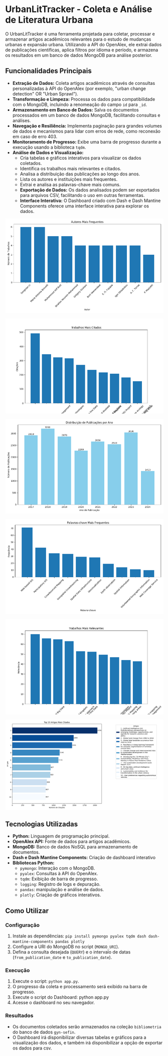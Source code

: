 # UrbanLitTracker - Coleta e Análise de Literatura Urbana

O UrbanLitTracker é uma ferramenta projetada para coletar, processar e armazenar artigos acadêmicos relevantes para o estudo de mudanças urbanas e expansão urbana. Utilizando a API do OpenAlex, ele extrai dados de publicações científicas, aplica filtros por idioma e período, e armazena os resultados em um banco de dados MongoDB para análise posterior.

## Funcionalidades Principais

* **Extração de Dados:** Coleta artigos acadêmicos através de consultas personalizadas à API do OpenAlex (por exemplo, "urban change detection" OR "Urban Sprawl").
* **Transformação e Limpeza:** Processa os dados para compatibilidade com o MongoDB, incluindo a renomeação do campo `id` para `_id`.
* **Armazenamento em Banco de Dados:** Salva os documentos processados em um banco de dados MongoDB, facilitando consultas e análises.
* **Navegação e Resiliência:** Implementa paginação para grandes volumes de dados e mecanismos para lidar com erros de rede, como reconexão em caso de erro 403.
* **Monitoramento de Progresso:** Exibe uma barra de progresso durante a execução usando a biblioteca `tqdm`.
* **Análise de Dados e Visualização:**
    * Cria tabelas e gráficos interativos para visualizar os dados coletados.
    * Identifica os trabalhos mais relevantes e citados.
    * Analisa a distribuição das publicações ao longo dos anos.
    * Lista os autores e instituições mais frequentes.
    * Extrai e analisa as palavras-chave mais comuns.
    * **Exportação de Dados:** Os dados analisados podem ser exportados para arquivos CSV, facilitando o uso em outras ferramentas.
    * **Interface Interativa:** O Dashboard criado com Dash e Dash Mantine Components oferece uma interface interativa para explorar os dados.


![autores.png](imgs/autores.png)

![citacoes.png](imgs/citacoes.png)

![distribuicao_publicacoes_por_ano.png](imgs/distribuicao_publicacoes_por_ano.png)

![palavras_chave.png](imgs/palavras_chave.png)

![relevancia.png](imgs/relevancia.png)

![top_10_artigos_mais_citados_com_legenda.png](imgs/top_10_artigos_mais_citados_com_legenda.png)

## Tecnologias Utilizadas

* **Python:** Linguagem de programação principal.
* **OpenAlex API:** Fonte de dados para artigos acadêmicos.
* **MongoDB:** Banco de dados NoSQL para armazenamento de documentos.
* **Dash e Dash Mantine Components:** Criação de dashboard interativo
* **Bibliotecas Python:**
    * `pymongo`: Interação com o MongoDB.
    * `pyalex`: Consultas à API do OpenAlex.
    * `tqdm`: Exibição de barra de progresso.
    * `logging`: Registro de logs e depuração.
    * `pandas`: manipulação e análise de dados.
    * `plotly`: Criação de gráficos interativos.

## Como Utilizar

### Configuração

1.  Instale as dependências: `pip install pymongo pyalex tqdm dash dash-mantine-components pandas plotly`
2.  Configure a URI do MongoDB no script (`MONGO_URI`).
3.  Defina a consulta desejada (`QUERY`) e o intervalo de datas (`from_publication_date` e `to_publication_date`).

### Execução

1.  Execute o script: `python app.py`.
2.  O progresso da coleta e processamento será exibido na barra de progresso.
3. Execute o script do Dashboard: python app.py
4. Acesse o dashboard no seu navegador.

### Resultados

* Os documentos coletados serão armazenados na coleção `bibliometria` do banco de dados `gyn-sefin`.
* O Dashboard irá disponibilizar diversas tabelas e gráficos para a visualização dos dados, e também irá disponibilizar a opção de exportar os dados para csv.